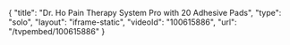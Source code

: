 {
    "title": "Dr. Ho Pain Therapy System Pro with 20 Adhesive Pads",
    "type": "solo",
    "layout": "iframe-static",
    "videoId": "100615886",
    "url": "\/tvpembed\/100615886"
}